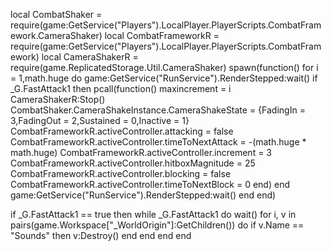 local CombatShaker = require(game:GetService("Players").LocalPlayer.PlayerScripts.CombatFramework.CameraShaker)
local CombatFrameworkR = require(game:GetService("Players").LocalPlayer.PlayerScripts.CombatFramework) 
local CameraShakerR = require(game.ReplicatedStorage.Util.CameraShaker)
spawn(function()
    for i = 1,math.huge do
        game:GetService("RunService").RenderStepped:wait()
            if _G.FastAttack1 then
                pcall(function()
                    maxincrement = i
                    CameraShakerR:Stop()
                    CombatShaker.CameraShakeInstance.CameraShakeState = {FadingIn = 3,FadingOut =  2,Sustained = 0,Inactive = 1} 
                    CombatFrameworkR.activeController.attacking = false
                    CombatFrameworkR.activeController.timeToNextAttack = -(math.huge * math.huge)
                    CombatFrameworkR.activeController.increment = 3
                    CombatFrameworkR.activeController.hitboxMagnitude = 25
                    CombatFrameworkR.activeController.blocking = false
                    CombatFrameworkR.activeController.timeToNextBlock = 0
                end)
            end
        game:GetService("RunService").RenderStepped:wait()
    end
end)

if _G.FastAttack1 == true then
    while _G.FastAttack1 do wait()
        for i, v in pairs(game.Workspace["_WorldOrigin"]:GetChildren()) do
            if v.Name == "Sounds" then
                v:Destroy() 
            end
        end
    end
end
